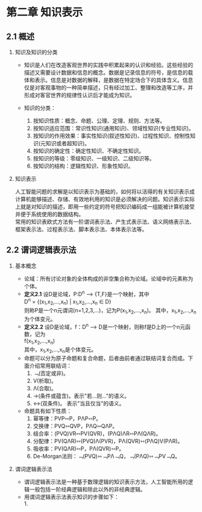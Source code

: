 # 第二章 知识表示  

## 2.1 概述

1. 知识及知识的分类  
	
	* 知识是人们在改造客观世界的实践中积累起来的认识和经验。这些经验的描述又需要设计数据和信息的概念。数据是记录信息的符号，是信息的载体和表示。信息是对数据的解释，是数据在特定场合下的具体含义。信息仅是对客观事物的一种简单描述，只有经过加工、整理和改造等工序，并形成对客官世界的规律性认识后才能成为知识。

	* 知识的分类：  
	    1. 按知识性质：概念、命题、公理、定理、规则、方法等。  
	    2. 按知识适应范围：常识性知识(通用知识)、领域性知识(专业性知识)。  
	    3. 按知识的作用效果：事实性知识(叙述性知识)、过程性知识、控制性知识(元知识或者超知识)。  
	    4. 按知识的确定性：确定性知识、不确定性知识。  
	    5. 按知识的等级：零级知识、一级知识、二级知识等。  
	    6. 按知识的结构：逻辑性知识、形象性知识。  

2. 知识表示  

	人工智能问题的求解是以知识表示为基础的，如何将以活得的有关知识表示成计算机能够描述、存储、有效地利用的知识是必须解决的问题。知识表示实际上就是对知识的描述，即用一些约定的符号把知识编码成一组能被计算机接受并便于系统使用的数据结构。  
	常用的知识表欧式方法有一阶谓词表示法、产生式表示法、语义网络表示法、框架表示法、过程表示法、脚本表示法、本体表示法等。  

## 2.2 谓词逻辑表示法  

1. 基本概念  
	
	* 论域：所有讨论对象的全体构成的非空集合称为论域。论域中的元素称为个体。
	* **定义2.1** 设D是论域，P:D<sup>n</sup> --> {T,F}是一个映射，其中  
				D<sup>n</sup> = {(x<sub>1</sub>,x<sub>2</sub>,...,x<sub>n</sub>) | x<sub>1</sub>,x<sub>2</sub>,...,x<sub>n</sub> ∈ D}  
	则称P是一个n元谓词(n=1,2,3,...)，记为P(x<sub>1</sub>,x<sub>2</sub>,...,x<sub>n</sub>)。 其中，x<sub>1</sub>,x<sub>2</sub>,...,x<sub>n</sub>为个体变元。  
	* **定义2.2** 设D是论域，f：D<sup>n</sup> --> D是一个映射，则称f是D上的一个n元函数，记为  
	f(x<sub>1</sub>,x<sub>2</sub>,...,x<sub>n</sub>)  
	其中，x<sub>1</sub>,x<sub>2</sub>,...,x<sub>n</sub>是个体变元。  
	* 命题可以分为原子命题和复合命题，后者由前者通过联结词复合而成。下面介绍常用联结词：  
	    1. ﹁(否定或非)。  
	    2. V(析取)。   
	    3. Λ(合取)。  
	    4. →(条件或蕴含)。表示"若...则..."的语义。  
	    5. ↔(双条件)。 表示"当且仅当"的语义。  
	* 命题具有如下性质：  
		1. 幂等律：PVP⇿P，PΛP⇿P。  
		2. 交换律：PVQ⇿QVP，PΛQ⇿QΛP。  
		3. 结合率：(PVQ)VR⇿PV(QVR)，(PΛQ)ΛR⇿PΛ(QΛR)。  
		4. 分配律：PV(QΛR)⇿(PVQ)Λ(PVR)，PΛ(QVR)⇿(PΛQ)V(PΛR)。  
		5. 吸收率：PV(QΛR)⇿P，PΛ(QVR)⇿P。  
		6. De-Morgan法则：﹁(PVQ)⇿﹁PΛ﹁Q，﹁(PΛQ)⇿﹁PV﹁Q。  

2. 谓词逻辑表示法  
	
	* 谓词逻辑表示法是一种基于数理逻辑的知识表示方法，人工智能所用的逻辑一般包括一阶经典逻辑和除此以外的非经典逻辑。  
	* 用谓词逻辑表示法表示知识的步骤如下：  
		1. 